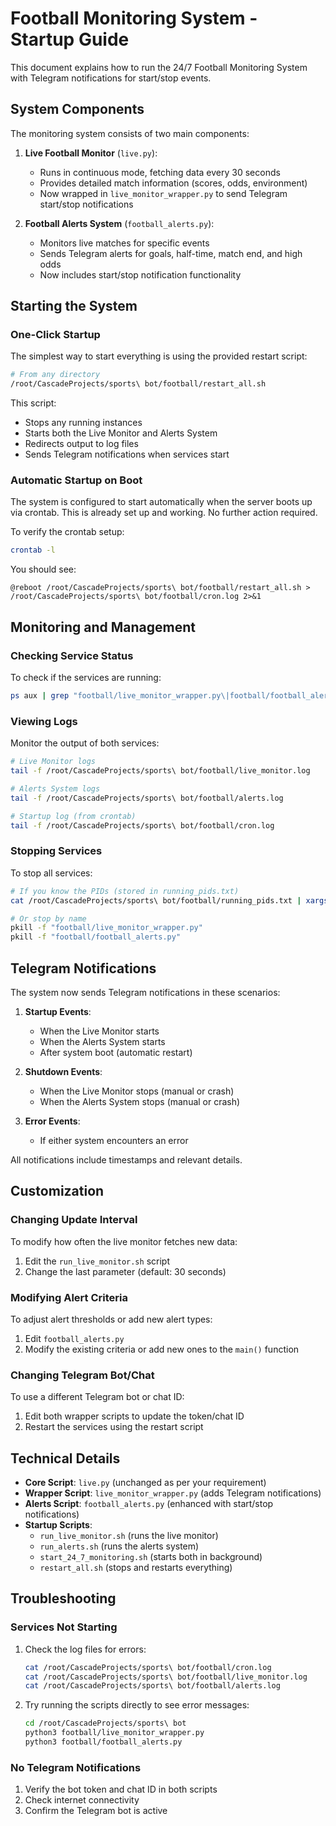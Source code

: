 # Football Monitoring System - Startup Guide

This document explains how to run the 24/7 Football Monitoring System with Telegram notifications for start/stop events.

## System Components

The monitoring system consists of two main components:

1. **Live Football Monitor** (`live.py`):
   - Runs in continuous mode, fetching data every 30 seconds
   - Provides detailed match information (scores, odds, environment)
   - Now wrapped in `live_monitor_wrapper.py` to send Telegram start/stop notifications

2. **Football Alerts System** (`football_alerts.py`):
   - Monitors live matches for specific events
   - Sends Telegram alerts for goals, half-time, match end, and high odds
   - Now includes start/stop notification functionality

## Starting the System

### One-Click Startup

The simplest way to start everything is using the provided restart script:

```bash
# From any directory
/root/CascadeProjects/sports\ bot/football/restart_all.sh
```

This script:
- Stops any running instances
- Starts both the Live Monitor and Alerts System
- Redirects output to log files
- Sends Telegram notifications when services start

### Automatic Startup on Boot

The system is configured to start automatically when the server boots up via crontab.
This is already set up and working. No further action required.

To verify the crontab setup:
```bash
crontab -l
```

You should see:
```
@reboot /root/CascadeProjects/sports\ bot/football/restart_all.sh > /root/CascadeProjects/sports\ bot/football/cron.log 2>&1
```

## Monitoring and Management

### Checking Service Status

To check if the services are running:
```bash
ps aux | grep "football/live_monitor_wrapper.py\|football/football_alerts.py"
```

### Viewing Logs

Monitor the output of both services:
```bash
# Live Monitor logs
tail -f /root/CascadeProjects/sports\ bot/football/live_monitor.log

# Alerts System logs
tail -f /root/CascadeProjects/sports\ bot/football/alerts.log

# Startup log (from crontab)
tail -f /root/CascadeProjects/sports\ bot/football/cron.log
```

### Stopping Services

To stop all services:
```bash
# If you know the PIDs (stored in running_pids.txt)
cat /root/CascadeProjects/sports\ bot/football/running_pids.txt | xargs kill

# Or stop by name
pkill -f "football/live_monitor_wrapper.py"
pkill -f "football/football_alerts.py"
```

## Telegram Notifications

The system now sends Telegram notifications in these scenarios:

1. **Startup Events**:
   - When the Live Monitor starts
   - When the Alerts System starts
   - After system boot (automatic restart)

2. **Shutdown Events**:
   - When the Live Monitor stops (manual or crash)
   - When the Alerts System stops (manual or crash)

3. **Error Events**:
   - If either system encounters an error

All notifications include timestamps and relevant details.

## Customization

### Changing Update Interval

To modify how often the live monitor fetches new data:
1. Edit the `run_live_monitor.sh` script
2. Change the last parameter (default: 30 seconds)

### Modifying Alert Criteria

To adjust alert thresholds or add new alert types:
1. Edit `football_alerts.py`
2. Modify the existing criteria or add new ones to the `main()` function

### Changing Telegram Bot/Chat

To use a different Telegram bot or chat ID:
1. Edit both wrapper scripts to update the token/chat ID
2. Restart the services using the restart script

## Technical Details

- **Core Script**: `live.py` (unchanged as per your requirement)
- **Wrapper Script**: `live_monitor_wrapper.py` (adds Telegram notifications)
- **Alerts Script**: `football_alerts.py` (enhanced with start/stop notifications)
- **Startup Scripts**: 
  - `run_live_monitor.sh` (runs the live monitor)
  - `run_alerts.sh` (runs the alerts system)
  - `start_24_7_monitoring.sh` (starts both in background)
  - `restart_all.sh` (stops and restarts everything)

## Troubleshooting

### Services Not Starting

1. Check the log files for errors:
   ```bash
   cat /root/CascadeProjects/sports\ bot/football/cron.log
   cat /root/CascadeProjects/sports\ bot/football/live_monitor.log
   cat /root/CascadeProjects/sports\ bot/football/alerts.log
   ```

2. Try running the scripts directly to see error messages:
   ```bash
   cd /root/CascadeProjects/sports\ bot
   python3 football/live_monitor_wrapper.py
   python3 football/football_alerts.py
   ```

### No Telegram Notifications

1. Verify the bot token and chat ID in both scripts
2. Check internet connectivity
3. Confirm the Telegram bot is active
